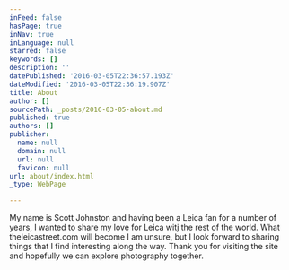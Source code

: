 ```yaml
---
inFeed: false
hasPage: true
inNav: true
inLanguage: null
starred: false
keywords: []
description: ''
datePublished: '2016-03-05T22:36:57.193Z'
dateModified: '2016-03-05T22:36:19.907Z'
title: About
author: []
sourcePath: _posts/2016-03-05-about.md
published: true
authors: []
publisher:
  name: null
  domain: null
  url: null
  favicon: null
url: about/index.html
_type: WebPage

---
```

My name is Scott Johnston and having been a Leica fan for a number of years, I wanted to share my love for Leica witj the rest of the world. What theleicastreet.com will become I am unsure, but I look forward to sharing things that I find interesting along the way. Thank you for visiting the site and hopefully we can explore photography together.